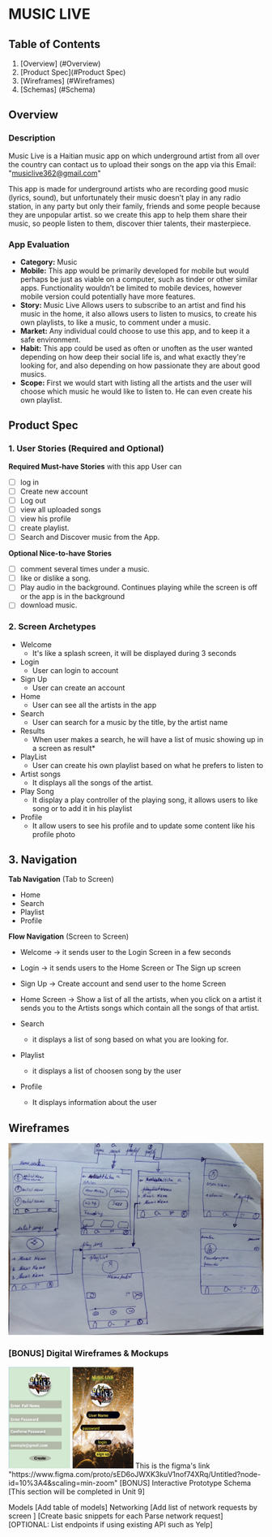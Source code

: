 # MUSIC LIVE
## Table of Contents
1. [Overview] (#Overview)
2. [Product Spec](#Product Spec)
3. [Wireframes] (#Wireframes)
4. [Schemas] (#Schema)

## Overview
### Description

Music Live is a Haitian music app on which underground artist from all over the country
 can contact us to upload their songs on the app via this Email: "musiclive362@gmail.com"

This app is made for underground artists who are recording good music (lyrics, sound), but unfortunately 
their music doesn't play in any radio station, in any party but only their family, friends and some people because they are unpopular artist.
so we create this app to help them share their music, so people listen to them, discover thier talents, their masterpiece.


### App Evaluation
- **Category:** Music
- **Mobile:** This app would be primarily developed for mobile but would perhaps be just as viable on a computer, such as tinder or other similar apps. Functionality wouldn’t be limited to mobile devices, however mobile version could potentially have more features.
- **Story:** Music Live Allows users  to subscribe to an artist and find his music in the home, it also allows users to listen to musics, to create his own playlists, to like a music, to comment under a music.
- **Market:** Any individual could choose to use this app, and to keep it a safe environment.
- **Habit:** This app could be used as often or unoften as the user wanted depending on how deep their social life is, and what exactly they're looking for, and also depending on how passionate they are about good musics.
- **Scope:** First we would start with listing all the artists and the user will choose which music he would like to listen to. He can even create his own playlist.

## Product Spec
### 1. User Stories (Required and Optional)
**Required Must-have Stories**
with this app User can 
- [ ] log in 
- [ ] Create new account 
- [ ] Log out
- [ ] view all uploaded songs
- [ ] view his profile
- [ ] create  playlist.
- [ ] Search and Discover music from the App.

**Optional Nice-to-have Stories**
- [ ] comment several times under a music.
- [ ] like or dislike a song.
- [ ] Play audio in the background.
	Continues playing while the screen is off or the app is in the background
- [ ] download music.

### 2. Screen Archetypes
* Welcome
	* It's like a splash screen, it will be displayed during 3 seconds
* Login
   	* User can login to account 
* Sign Up
	* User can create an account
* Home 
	* User can see all the artists in the app
* Search
	* User can search for a music by the title, by the artist name
* Results
	* When user makes a search, he will have a list of music showing up in a screen as result*
* PlayList 
	* User can create his own playlist based on what he prefers to listen to
* Artist songs 
	* It displays all the songs of the artist.
* Play Song
	* It display a play controller of the playing song, it allows users to like song or to add it in his playlist
* Profile
	* It allow users to see his profile and to update some content like his profile photo

## 3. Navigation
**Tab Navigation** (Tab to Screen)

 * Home
 * Search
 * Playlist
 * Profile

**Flow Navigation** (Screen to Screen)
* Welcome -> it sends user to the Login Screen in a few seconds
* Login	-> it sends users to the Home Screen or The Sign up screen
* Sign Up -> Create account and send user to the home Screen
* Home Screen -> Show a list of all the artists, when you click on a artist it sends you to the Artists songs which contain all the songs of that artist.

* Search
	* it displays a list of song based on what you are looking for.
* Playlist
 	* it displays a list of choosen song by the user
* Profile
	* It displays information about the user
 
## Wireframes
<img src="https://github.com/Best-Haitian-Music/MusicLive/blob/master/wireframes.jpeg" width=800><br>

### [BONUS] Digital Wireframes & Mockups
<img src="https://github.com/Best-Haitian-Music/MusicLive/blob/master/signUp.png" height=200>
<img src="https://github.com/Best-Haitian-Music/MusicLive/blob/master/login.png" height=200>
This is the figma's link "https://www.figma.com/proto/sED6oJWXK3kuV1nof74XRq/Untitled?node-id=10%3A4&scaling=min-zoom"
[BONUS] Interactive Prototype
Schema
[This section will be completed in Unit 9]

Models
[Add table of models]
Networking
[Add list of network requests by screen ]
[Create basic snippets for each Parse network request]
[OPTIONAL: List endpoints if using existing API such as Yelp]
